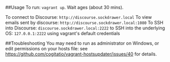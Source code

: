 ##Usage
To run: `vagrant up`. Wait ages (about 30 mins). 

To connect to Discourse: `http://discourse.sockdrawer.local`
To view emails sent by discourse: `http://discourse.sockdrawer.local:1080`
To SSH into Discourse: `discourse.sockdrawer.local:2222`
to SSH into the underlying OS: `127.0.0.1:2222` using vagrant's default credentials

##Troubleshooting
You may need to run as administrator on Windows, or edit permissions on your hosts file: see https://github.com/cogitatio/vagrant-hostsupdater/issues/40 for details.